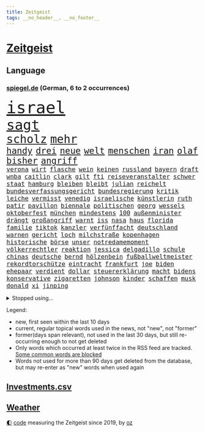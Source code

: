 ```yaml
---
title: Zeitgeist
tags: __no_header__, __no_footer__
---
```


# [Zeitgeist](https://oliz.io/zeitgeist/)

## Language

<h3><a href="https://www.spiegel.de" target="_blank">spiegel.de</a> (German, 6 to 2 occurrences)</h3>
<p style="font-family:monospace">
<span style="font-size:32pt"><a href="news_links.html#israel" class="current">israel</a></span>
<br>
<span style="font-size:27pt"><a href="news_links.html#sagt" class="current">sagt</a></span>
<br>
<span style="font-size:22pt"><a href="news_links.html#scholz" class="current">scholz</a></span>
<span style="font-size:22pt"><a href="news_links.html#mehr" class="current">mehr</a></span>
<br>
<span style="font-size:17pt"><a href="news_links.html#handy" class="current">handy</a></span>
<span style="font-size:17pt"><a href="news_links.html#drei" class="current">drei</a></span>
<span style="font-size:17pt"><a href="news_links.html#neue" class="current">neue</a></span>
<span style="font-size:17pt"><a href="news_links.html#welt" class="current">welt</a></span>
<span style="font-size:17pt"><a href="news_links.html#menschen" class="current">menschen</a></span>
<span style="font-size:17pt"><a href="news_links.html#iran" class="current">iran</a></span>
<span style="font-size:17pt"><a href="news_links.html#olaf" class="current">olaf</a></span>
<span style="font-size:17pt"><a href="news_links.html#bisher" class="current">bisher</a></span>
<span style="font-size:17pt"><a href="news_links.html#angriff" class="current">angriff</a></span>
<br>
<span style="font-size:12pt"><a href="news_links.html#verona" class="current">verona</a></span>
<span style="font-size:12pt"><a href="news_links.html#wirt" class="new">wirt</a></span>
<span style="font-size:12pt"><a href="news_links.html#flasche" class="new">flasche</a></span>
<span style="font-size:12pt"><a href="news_links.html#wein" class="current">wein</a></span>
<span style="font-size:12pt"><a href="news_links.html#keinen" class="current">keinen</a></span>
<span style="font-size:12pt"><a href="news_links.html#russland" class="current">russland</a></span>
<span style="font-size:12pt"><a href="news_links.html#bayern" class="current">bayern</a></span>
<span style="font-size:12pt"><a href="news_links.html#draft" class="current">draft</a></span>
<span style="font-size:12pt"><a href="news_links.html#wnba" class="new">wnba</a></span>
<span style="font-size:12pt"><a href="news_links.html#caitlin" class="new">caitlin</a></span>
<span style="font-size:12pt"><a href="news_links.html#clark" class="new">clark</a></span>
<span style="font-size:12pt"><a href="news_links.html#gilt" class="current">gilt</a></span>
<span style="font-size:12pt"><a href="news_links.html#fti" class="new">fti</a></span>
<span style="font-size:12pt"><a href="news_links.html#reiseveranstalter" class="new">reiseveranstalter</a></span>
<span style="font-size:12pt"><a href="news_links.html#schwer" class="current">schwer</a></span>
<span style="font-size:12pt"><a href="news_links.html#staat" class="current">staat</a></span>
<span style="font-size:12pt"><a href="news_links.html#hamburg" class="current">hamburg</a></span>
<span style="font-size:12pt"><a href="news_links.html#bleiben" class="current">bleiben</a></span>
<span style="font-size:12pt"><a href="news_links.html#bleibt" class="current">bleibt</a></span>
<span style="font-size:12pt"><a href="news_links.html#julian" class="current">julian</a></span>
<span style="font-size:12pt"><a href="news_links.html#reichelt" class="current">reichelt</a></span>
<span style="font-size:12pt"><a href="news_links.html#bundesverfassungsgericht" class="current">bundesverfassungsgericht</a></span>
<span style="font-size:12pt"><a href="news_links.html#bundesregierung" class="current">bundesregierung</a></span>
<span style="font-size:12pt"><a href="news_links.html#kritik" class="current">kritik</a></span>
<span style="font-size:12pt"><a href="news_links.html#leiche" class="current">leiche</a></span>
<span style="font-size:12pt"><a href="news_links.html#vermisst" class="current">vermisst</a></span>
<span style="font-size:12pt"><a href="news_links.html#venedig" class="current">venedig</a></span>
<span style="font-size:12pt"><a href="news_links.html#israelische" class="current">israelische</a></span>
<span style="font-size:12pt"><a href="news_links.html#künstlerin" class="current">künstlerin</a></span>
<span style="font-size:12pt"><a href="news_links.html#ruth" class="current">ruth</a></span>
<span style="font-size:12pt"><a href="news_links.html#patir" class="new">patir</a></span>
<span style="font-size:12pt"><a href="news_links.html#pavillon" class="current">pavillon</a></span>
<span style="font-size:12pt"><a href="news_links.html#biennale" class="current">biennale</a></span>
<span style="font-size:12pt"><a href="news_links.html#politischen" class="current">politischen</a></span>
<span style="font-size:12pt"><a href="news_links.html#georg" class="current">georg</a></span>
<span style="font-size:12pt"><a href="news_links.html#wessels" class="new">wessels</a></span>
<span style="font-size:12pt"><a href="news_links.html#oktoberfest" class="new">oktoberfest</a></span>
<span style="font-size:12pt"><a href="news_links.html#münchen" class="current">münchen</a></span>
<span style="font-size:12pt"><a href="news_links.html#mindestens" class="current">mindestens</a></span>
<span style="font-size:12pt"><a href="news_links.html#100" class="current">100</a></span>
<span style="font-size:12pt"><a href="news_links.html#außenminister" class="current">außenminister</a></span>
<span style="font-size:12pt"><a href="news_links.html#drängt" class="current">drängt</a></span>
<span style="font-size:12pt"><a href="news_links.html#großangriff" class="current">großangriff</a></span>
<span style="font-size:12pt"><a href="news_links.html#warnt" class="current">warnt</a></span>
<span style="font-size:12pt"><a href="news_links.html#iss" class="current">iss</a></span>
<span style="font-size:12pt"><a href="news_links.html#nasa" class="current">nasa</a></span>
<span style="font-size:12pt"><a href="news_links.html#haus" class="current">haus</a></span>
<span style="font-size:12pt"><a href="news_links.html#florida" class="current">florida</a></span>
<span style="font-size:12pt"><a href="news_links.html#familie" class="current">familie</a></span>
<span style="font-size:12pt"><a href="news_links.html#tiktok" class="current">tiktok</a></span>
<span style="font-size:12pt"><a href="news_links.html#kanzler" class="current">kanzler</a></span>
<span style="font-size:12pt"><a href="news_links.html#verfünffacht" class="new">verfünffacht</a></span>
<span style="font-size:12pt"><a href="news_links.html#deutschland" class="current">deutschland</a></span>
<span style="font-size:12pt"><a href="news_links.html#warnen" class="current">warnen</a></span>
<span style="font-size:12pt"><a href="news_links.html#gericht" class="current">gericht</a></span>
<span style="font-size:12pt"><a href="news_links.html#loch" class="current">loch</a></span>
<span style="font-size:12pt"><a href="news_links.html#milchstraße" class="current">milchstraße</a></span>
<span style="font-size:12pt"><a href="news_links.html#kopenhagen" class="current">kopenhagen</a></span>
<span style="font-size:12pt"><a href="news_links.html#historische" class="current">historische</a></span>
<span style="font-size:12pt"><a href="news_links.html#börse" class="current">börse</a></span>
<span style="font-size:12pt"><a href="news_links.html#unser" class="current">unser</a></span>
<span style="font-size:12pt"><a href="news_links.html#notredamemoment" class="new">notredamemoment</a></span>
<span style="font-size:12pt"><a href="news_links.html#völkerrechtler" class="new">völkerrechtler</a></span>
<span style="font-size:12pt"><a href="news_links.html#reaktion" class="current">reaktion</a></span>
<span style="font-size:12pt"><a href="news_links.html#jessica" class="new">jessica</a></span>
<span style="font-size:12pt"><a href="news_links.html#delgadillo" class="new">delgadillo</a></span>
<span style="font-size:12pt"><a href="news_links.html#schule" class="current">schule</a></span>
<span style="font-size:12pt"><a href="news_links.html#chinas" class="current">chinas</a></span>
<span style="font-size:12pt"><a href="news_links.html#deutsche" class="current">deutsche</a></span>
<span style="font-size:12pt"><a href="news_links.html#bernd" class="current">bernd</a></span>
<span style="font-size:12pt"><a href="news_links.html#hölzenbein" class="new">hölzenbein</a></span>
<span style="font-size:12pt"><a href="news_links.html#fußballweltmeister" class="current">fußballweltmeister</a></span>
<span style="font-size:12pt"><a href="news_links.html#rekordtorschütze" class="current">rekordtorschütze</a></span>
<span style="font-size:12pt"><a href="news_links.html#eintracht" class="current">eintracht</a></span>
<span style="font-size:12pt"><a href="news_links.html#frankfurt" class="current">frankfurt</a></span>
<span style="font-size:12pt"><a href="news_links.html#joe" class="current">joe</a></span>
<span style="font-size:12pt"><a href="news_links.html#biden" class="current">biden</a></span>
<span style="font-size:12pt"><a href="news_links.html#ehepaar" class="current">ehepaar</a></span>
<span style="font-size:12pt"><a href="news_links.html#verdient" class="current">verdient</a></span>
<span style="font-size:12pt"><a href="news_links.html#dollar" class="current">dollar</a></span>
<span style="font-size:12pt"><a href="news_links.html#steuererklärung" class="new">steuererklärung</a></span>
<span style="font-size:12pt"><a href="news_links.html#macht" class="current">macht</a></span>
<span style="font-size:12pt"><a href="news_links.html#bidens" class="current">bidens</a></span>
<span style="font-size:12pt"><a href="news_links.html#konservative" class="current">konservative</a></span>
<span style="font-size:12pt"><a href="news_links.html#zigaretten" class="current">zigaretten</a></span>
<span style="font-size:12pt"><a href="news_links.html#johnson" class="new">johnson</a></span>
<span style="font-size:12pt"><a href="news_links.html#kinder" class="current">kinder</a></span>
<span style="font-size:12pt"><a href="news_links.html#schaffen" class="current">schaffen</a></span>
<span style="font-size:12pt"><a href="news_links.html#musk" class="current">musk</a></span>
<span style="font-size:12pt"><a href="news_links.html#donald" class="current">donald</a></span>
<span style="font-size:12pt"><a href="news_links.html#xi" class="current">xi</a></span>
<span style="font-size:12pt"><a href="news_links.html#jinping" class="current">jinping</a></span>
</p>
<details>
<summary>Stopped using...</summary>
<p class="former" style="font-size:12pt">
kohle(1272) übergriffe(1272) covid(1271) kennen(1271) ruf(1271) verweigert(1271) 5(1270) entlastet(1270) flugzeuge(1270) prüft(1270) anleger(1269) bekam(1269) cristiano(1269) drehen(1269) führerschein(1269) ifoinstitut(1269) parteichef(1269) ronaldo(1269) befürchten(1268) insgesamt(1268) linie(1268) wechseln(1268) arbeitnehmer(1267) aufnehmen(1267) landgericht(1267) neuseeland(1267) verstorbenen(1267) berg(1266) beschäftigten(1266) verpflichtet(1266) weiße(1266) bochum(1265) freundin(1265) regt(1265) vollständig(1265) bitte(1264) medikamente(1264) belastet(1263) länge(1263) manager(1263) messi(1263) militärs(1263) phase(1263) überwinden(1263) 32(1262) bewährungsstrafe(1262) bielefeld(1262) vermuten(1262) anspruch(1261) australische(1261) begründung(1261) extreme(1261) for(1261) rat(1261) 12(1260) aufruf(1260) freiheitsstrafe(1260) hubschrauber(1260) lehnen(1260) wiederholt(1260) abstimmen(1259) bezahlt(1259) wirtschaftsministerium(1259) aufgegeben(1258) bremer(1258) lebens(1258) entscheidend(1257) löste(1257) zuständige(1257) stadion(1256) täglich(1256) brutal(1255) sinnvoll(1255) still(1255) wochenlang(1255) besuchen(1254) hölle(1254) regiert(1254) appell(1253) jüngere(1251) sinn(1251) 1000(1250) hinten(1249) belegen(1248) pfund(1248) schaffte(1248) gefangene(1247) heftiger(1247) rollt(1247) aufhalten(1246) berühmten(1245) lücke(1245) verhandeln(1245) ähnlich(1245) händler(1244) entscheidet(1243) trug(1243) letztes(1241) analysiert(1239) klasse(1237) prognose(1237) top(1236) automatisch(1234) zeigten(1233) dauert(1231) gebieten(1216) rakete(1212) ungewöhnlichen(1210) umbau(1173) gezielt(1149) belästigung(1141) hochschulen(1111) investor(1098) lahm(1095) long(1093) abgestürzt(1090) rumänien(1087) geehrt(1074) jahresende(1029) seither(1009) lebensmitteln(1008) kleidung(1007) kroatien(1007) kümmern(1000) tour(992) bundesanwaltschaft(990) autoren(988) 120(966) konzerns(958) musks(957) exil(954) dax(945) moderner(943) hawaii(933) nachmittag(931) gewandt(921) nfl(919) bekräftigt(912) spiegelkorrespondent(912) kursieren(906) kurze(899) zentralen(893) magazin(887) verteidiger(881) lieferungen(874) rande(867) schärfere(861) meta(854) unserem(853) erwiesen(842) öffentlichrechtlichen(836) symbol(824) geschah(822) hochzeit(817) hinzu(814) verschwinden(812) soldat(809) überwachung(804) streiken(796) herausgefunden(787) pekings(787) krankheiten(784) brüder(775) aufhören(773) schülern(769) zugenommen(762) königsklasse(729) antisemitische(708) heiß(705) aufeinander(698) gefällt(688) erfurt(684) sylt(682) hitze(679) mordfall(677) mitarbeitende(666) hadert(664) joshua(658) jimmy(653) profi(653) spitzt(651) ängste(646) deutsch(640) braun(634) schwächelt(628) rettungsaktion(625) verträge(625) usmilitär(621) globalen(612) werben(602) traten(599) protestbewegung(598) nation(597) strenge(594) bach(593) boni(578) tobias(578) farben(574) machtmissbrauch(570) monika(556) praktisch(554) indiens(550) begegnung(545) dokumentieren(545) erleichtern(543) scheinbar(542) wählt(542) staatsanwalt(540) urteilt(539) wohnungsbau(538) razzien(533) manipuliert(526) schwarzer(526) kohl(524) 23jährige(522) desinformation(520) spacex(515) geschmack(514) äußerung(510) gesprengt(505) ulm(503) unerlaubt(501) testet(498) finanzaufsicht(496) pistole(496) gekostet(490) liberale(490) gast(489) lauter(489) machtkampf(485) technische(485) airbus(483) wiederholen(479) 1991(478) marcel(478) saarlouis(478) manipulierte(474) größeren(471) hürde(466) mag(463) rekordhoch(462) vergab(455) interessante(451) veränderte(451) prozesse(448) geschadet(446) ausstand(443) aussieht(441) reihen(438) bewahren(437) übungen(435) 52(430) ständig(428) technologie(428) weimar(427) vorstandschef(425) baden(422) filmen(422) leon(422) heran(419) manöver(414) vorwurfs(414) unruhe(409) 150000(408) tarifverhandlungen(408) wegner(398) 30000(391) laden(388) atomwaffen(384) betreiben(384) begangen(382) 15jährigen(381) gejagt(380) protestaktion(379) statistischen(379) beschreiben(377) älteren(373) überwunden(373) beides(369) hauseigentümer(369) 88(367) spektakulärer(367) portal(366) konkurrent(365) schnellere(364) mannheim(363) wrack(360) heutige(358) höhenflug(358) behaupten(355) verlobt(354) amtsinhaber(349) fußballverband(349) konkret(346) helmut(345) zeitung(345) usamerikanische(340) fühlte(339) getrieben(339) chicago(338) samuel(338) unterbrochen(329) rad(327) dir(324) kretschmer(324) spaniens(324) explodiert(323) versteckt(323) arabischen(320) ken(320) natur(316) drogenhandel(315) vorgenommen(315) angelegt(311) gewannen(308) jüdischer(307) partien(307) organisationen(302) bundeshaushalt(301) treu(301) verfassung(301) objekte(300) wuchs(297) familienvater(296) schlucht(296) gegners(295) herkunft(294) 38jähriger(291) zwanzig(289) budget(288) sanieren(287) gelaufen(286) philosoph(285) zügen(285) gündoğan(284) i̇lkay(284) vertreten(283) fernwärme(282) schleppend(279) greta(276) thunberg(276) ausreichend(273) ehre(272) verlief(272) anträge(271) abu(267) rekonstruiert(267) vertrauter(267) blumen(264) luka(264) marokko(260) postbank(259) schwedens(259) zwölfjährige(259) bodensee(258) bewerbungen(257) klassische(256) verfilmt(256) atlanta(255) beigesetzt(255) übereinstimmenden(255) üppige(254) einzuführen(253) wertschätzung(252) zerbrochen(252) dhabi(251) kultusminister(247) oppenheimer(245) wirtschaftsweise(241) erfinden(240) mächtigsten(240) psyche(240) exklusive(237) abzusetzen(235) betriebe(235) ungefährlich(235) wissenschaftlich(234) zweifelt(233) unerwartet(232) reicher(231) baubranche(230) pablo(230) stoppte(229) gebürtige(227) erpressung(224) sicherheitsrat(224) ausnahmezustand(221) 42(219) nordkoreas(219) effekte(218) ehrung(218) betrachten(217) ärgert(217) schwachen(216) pannen(215) unterkunft(215) teslas(211) bedauert(210) lahmlegen(210) american(209) gamer(209) videoapp(209) feste(208) dient(207) erstattet(205) young(204) fsv(203) katzen(203) zivilbevölkerung(203) 99(202) 83jährige(201) deine(201) explodierte(200) neuesten(200) klimageld(199) gastronomie(197) höhle(197) leitung(195) uwe(195) achtzigerjahren(194) anschein(194) dallas(194) dončić(193) jugendstrafe(192) letztlich(192) preisverleihung(191) zulauf(191) charlie(190) flüchtlingspolitik(190) übernahm(188) zugverkehr(186) sanften(185) serbiens(185) ägyptens(185) demokratischen(184) eindämmen(184) eustaaten(184) norwegischen(184) geklappt(183) winters(182) profiteure(181) bulls(178) störungen(178) verhalf(178) schlicht(177) anja(176) daneben(176) index(176) lahmgelegt(176) untergegangen(176) volle(176) weinen(176) weltgrößte(176) branson(175) journal(175) popkultur(175) raumstation(175) verleihen(174) ablehnung(173) andrij(173) bevorstehen(172) begründet(171) instrument(170) gehindert(169) gravierenden(168) jordanien(168) treibstofflager(168) flüchtlingsunterkunft(167) taugen(167) fähigkeiten(166) usrepräsentantenhaus(166) 41jährige(165) inselkette(162) fröhlich(161) fahrwerk(160) rennstall(160) gerätselt(159) migrationshintergrund(159) vermittlung(159) umwege(158) angegangen(157) exchef(157) kracht(156) ratschläge(156) wenden(156) propalästinensische(155) sympathien(155) night(153) rudolf(153) bundes(152) hamaskommandeur(152) symbolen(152) 1100(151) dokument(151) flugverkehr(151) vorläufige(151) kilometern(150) onlineplattformen(150) zölle(150) zuschauern(149) abschneiden(147) bereiten(147) hof(147) neonazis(147) 270(146) inspiration(145) warnstreik(145) berlinmitte(144) mangelt(144) angestrebte(143) führerscheinprüfung(143) marc(143) solidarisieren(143) 45jährige(142) einheitliche(142) muslimen(142) eskalationen(141) hindern(141) kiboom(141) monatlich(141) pickup(140) adam(139) aktienmarkt(139) konditionen(139) sahen(139) ernsthafte(138) ingenieur(138) júnior(137) abgeraten(136) empfehlungen(136) 29jähriger(135) websites(135) aufwand(134) eminem(134) jährliche(134) verkleidet(134) adele(133) stille(133) itzehoe(132) nuklearwaffen(132) habecks(131) jegliche(131) landtags(131) staatsanwälte(131) ukrainern(131) airports(130) usamerikanischen(130) ähnliches(130) bundesamts(129) siegtor(129) gedrängt(128) sowjetunion(128) mavericks(126) autorität(125) sicherheitspersonal(125) student(125) webb(125) gedenkfeier(124) krankenhausreform(124) prämie(124) selbstverteidigung(124) weltraumteleskop(124) zugreifen(124) überlastung(124) ausschlussverfahren(123) denke(123) einsame(123) muhammad(123) bundeskriminalamt(122) gespalten(122) bahnstreik(121) bewältigen(121) petra(121) siegerin(121) spoiler(121) wahnsinn(121) taurusfrage(120) hingerichtet(119) ruht(119) verhelfen(119) wobei(119) abgewickelt(118) betreut(118) verstört(118) weine(118) bundestags(117) kalabrien(117) deckt(116) längeren(116) notbremse(116) endgültige(115) nass(115) pia(115) bundesligisten(114) onlinewerbung(114) selbstbestimmung(114) norbert(113) oscarpreisträgerin(113) ryan(113) bestehe(112) exprofi(112) hausbau(112) kopfschmerzen(112) regierungskoalition(112) komponisten(111) skispringen(111) beteiligen(110) doku(108) erleichterung(108) pentagon(108) schleswigholsteinischen(108) starkem(107) unruhen(107) verhältnisse(107) weiblich(107) erfinder(106) flugreisende(106) player(106) podest(106) versteck(106) weitreichende(106) biathletin(105) fertigung(105) saisonauftakt(105) paula(104) 42jährige(103) gucci(103) klavier(103) uspolitiker(103) wahre(103) aden(101) comingout(101) lastenräder(101) herstellen(100) alkoholkonsum(99) flagge(99) kontrollgremium(99) kremlgegner(99) nuklearer(99) zögert(99) überschreiten(99) co₂speicherung(98) geschäftsmodelle(98) gregoritsch(98) inszenierung(98) stilikone(98) tate(98) investment(96) skispringer(96) verschenken(96) füllen(95) konsumenten(95) brehme(94) durchgeführt(94) eingegangen(94) eulieferkettengesetz(94) kandidatin(94) unbesetzt(94) viertelfinale(94) fortnite(93) gestresst(93) highlights(93) kyoto(93) sekeinsatz(93) untergrund(93) eilantrag(92) eingezogen(92) geringere(91) hungern(91) malte(91) niklas(91) süle(91) verbrennungsmotor(91) frühzeitig(90) grande(90) hilfreich(90) menschenhandel(90) pottwal(90) traumjob(90) überragte(90) absehbare(89) ausgenutzt(89) ausläuft(89) beitrittsgespräche(89) erfahrene(89) grundschülern(89) kulisse(89) mitteilung(89) protestaktionen(89) rumäniens(89) schaffe(89) schwarzgrün(89) stadtplaner(89) ärgern(89) bauernverband(88) baumarkt(88) brooklyn(88) erarbeiten(88) hansa(88) schreckschusswaffe(88) bootsunglück(87) formulierungen(87) verschwörung(87) abruptes(86) aussteigerin(86) ex30(86) klubwm(86) schlachtfeld(86) volvo(86) bunker(85) doll(85) geländegewinne(85) heiratsantrag(85) huthimiliz(85) missbrauchsfälle(85) provokation(85) arbeitskämpfe(84) berücksichtigt(84) kopfgeld(84) notorischen(84) prima(84) profiboxer(84) ruiniert(84) wachsendem(84) abwasser(83) berühren(83) kameramann(83) körperlich(83) militärdienst(83) oldies(83) ranghohes(83) skilanglauf(83) beisammen(82) rico(82) verstörende(82) üppig(82) appstore(81) ausgestellt(81) drangen(81) entstandene(81) true(81) abgeworfen(80) ampeln(80) drohten(80) geldanlage(80) traditionen(80) chocolat(79) dazwischen(79) einwegplastik(79) militärallianz(79) patriarchat(79) elektromodell(78) huthiangriffen(78) pornhub(78) schwerverletzten(78) segen(78) stripchat(78) verbraucherzentralen(78) xvideos(78) 47jähriger(77) flugzeugs(77) spiegelnewsletter(77) unangenehm(77) untersuchungskommission(77) verkäufern(77) flugzeugträger(76) ilkay(76) kompaktsuv(76) motorsportchef(76) rentenreform(76) schreckens(76) verstorbene(76) cross(75) ernährungswissenschaftlerin(75) predigt(75) verbandspräsident(75) yuval(75) bürgerrat(74) erziehung(74) françoise(74) hauch(74) informieren(74) lamberty(74) nets(74) sonnensystem(74) 276(73) doppelsieg(73) hollywoods(73) nachzudenken(73) playoffkurs(73) zeitenwende(73) babybauch(72) informationskrieg(72) ramona(72) antalya(71) auseinandergebaut(71) eon(71) fluglinien(71) lecker(71) millionenerbin(71) pontifex(71) vorabend(71) zuwendungen(71) feminismus(70) geschwiegen(70) günstigeren(70) niedersächsische(70) rüsten(70) sirenen(70) typs(70) übung(70) abgetaucht(69) ausgerutscht(69) co₂preis(69) gemüter(69) hennig(69) jinpings(69) kaffeemaschine(69) kampfpause(69) kranken(69) phantom(69) pott(69) sinkflug(69) triebwerk(69) carvalho(68) gelb(68) hilfskorridor(68) högl(68) landebahn(68) volkskongress(68) wehrbeauftragte(68) 737(67) anpassung(67) bauernhof(67) dreist(67) engelhorn(67) gottes(67) leidenschaftlich(67) thermometer(67) vorbereiten(67) vorwirft(67) wienerin(67) alkoholfreie(66) landwirt(66) senatorin(66) vision(66) bauernverbände(65) durststrecke(65) erezepte(65) lovestory(65) nachholbedarf(65) ohrfeige(65) senator(65) chloé(64) französin(64) gesundheitsanwendungen(64) kompass(64) lily(64) lokführerstreik(64) oscar(64) route(64) satelliten(64) trab(64) umwirbt(64) wirtschaftsflaute(64) dolomiten(63) gdlstreik(63) mittelfeldspielerin(63) schneesturm(63) bestsellerautor(62) dating(62) sparprogramm(62) arbeitsleben(61) beschädigen(61) hunderter(61) indes(61) mahnung(61) rhetorischen(61) teamchef(61) unwohl(61) berühmteste(60) bestürzung(60) gehweg(60) gittern(60) legitim(60) 900(59) berufstätige(59) deutschlandweit(59) internat(59) sommermärchen(59) 2028(58) daheim(58) immun(58) notlandung(58) rundfunk(58) schnellsten(58) survive(58) gefühlt(57) hang(57) hexe(57) partnerschaften(57) uvalde(57) dolphins(56) familienunternehmen(56) gosling(56) kansas(56) offizier(56) startplatz(56) theorien(56) warnten(56) zielort(56) übertroffen(56) angesetzt(55) insolvente(55) picasso(55) spdparteichef(55) usschiff(55) biosprit(54) demonstrierten(54) go(54) heile(54) prallte(54) wiegelt(54) 1984(53) aufenthalt(53) darlehen(53) pannenserie(53) playboy(53) tenor(53) unheimliche(53) verglühen(53) bürokratischen(52) downey(52) fahrtauglichkeitstest(52) gewagt(52) jr(52) nationalpark(52) spendenkampagne(52) trauung(52) vielversprechende(52) bundesgesundheitsminister(51) d(51) freute(51) great(51) hallen(51) karibik(51) nordic(51) umweg(51) verprügelt(51) vitamin(51) australier(50) begeisterte(50) brosnan(50) gespött(50) natogeneralsekretär(50) pierce(50) potsdamer(50) provisorischen(50) reimann(50) simone(50) weint(50) überzogen(50) bundesligahistorie(49) galaxie(49) kater(49) kämen(49) vorgeschlagen(49) begehrten(48) einzigartig(48) illinois(48) kristersson(48) 170(47) 73(47) exfreund(47) imitiert(47) israelgazakriegs(47) konstruiert(47) martyrium(47) neigung(47) telegraph(47) trip(47) bunte(46) cillian(46) eurichtlinie(46) fani(46) harvey(46) justin(46) missouri(46) murphy(46) timberlake(46) willis(46) anklägerin(45) aufseher(45) fressen(45) wirecardmanager(45) empfindlich(44) marmelade(44) mexikostadt(44) münchnern(44) oberärztin(44) schwenk(44) wühlen(44) by(43) hunderttausend(43) innerlich(43) kaufzurückhaltung(43) omen(43) erleiden(42) fußballturnier(42) inwiefern(42) produkten(42) prügelten(42) umzubauen(42) vergangenes(42) arthur(41) bezirksstaatsanwältin(41) ermittelnde(41) geschlechter(41) niederzulegen(41) unterstützern(41) voneinander(41) angehöriger(40) autokonzerne(40) camp(40) erleichterungen(40) ussoldaten(40) vanessa(40) anika(39) bahncard(39) bucht(39) einlösen(39) erklärungsnot(39) fragte(39) gepostet(39) hartmann(39) kalaschnikow(39) minderjährigen(39) peinlichen(39) rodrigo(39) verwirrte(39) verzögern(39) border(38) co₂emissionen(38) klimaziel(38) korsika(38) latinos(38) osloer(38) teilten(38) verstorbenem(38) auszurichten(37) essstörungen(37) kaltem(37) knickt(37) muslimfeindlichkeit(37) punk(37) tierschützern(37) täuscht(37) apotheker(36) ausnahmsweise(36) gestimmt(36) innenstädten(36) kinderintensivstation(36) kolumnistin(36) krönt(36) schiefging(36) sohns(36) strukturelle(36) zeitungsinterview(36) üppiges(36) anrichten(35) gerichtsentscheidung(35) nutzerinnen(35) torpediert(35) wogen(35) üppiger(35) 001(34) auszüge(34) geländer(34) horner(34) strebt(34) unogericht(34) cdulandrat(33) faszinieren(33) großeltern(33) magnus(33) nachwuchsbasketballer(33) oberhausen(33) teslawerk(33) trollt(33) verwechselte(33) zugänge(33) chemieriesen(32) elizabeth(32) entweder(32) unerwartetes(32) verpflanzte(32) exmatrikulation(31) glückliche(31) saturday(31) sicheres(31) spitzenverdienern(31) stamm(31) untergräbt(31) verschärfenden(31) blau(30) gäbe(30) herzogin(30) jenseits(30) oberpfalz(30) ramponiert(30) saboteure(30) schwarzmeerflotte(30) selbstverständlich(30) sound(30) bestform(29) chiefs(29) germany’s(29) leuchtturmwärter(29) multimillionär(29) next(29) sichtlich(29) zusammengeschlagen(29) autoexperte(28) dreiecks(28) dudenhöffer(28) ferdinand(28) gesuchten(28) irritationen(28) quadrat(28) sektor(28) umschmeicheln(28) blume(27) einstweilige(27) privatunternehmen(27) redner(27) verbesserungen(27) österreichers(27) 1972(26) installieren(26) mitspieler(26) pitzke(26) abgesägt(25) chemikalie(25) komfortzone(25) marktwirtschaft(25) mittelstand(25) wintersport(25) zwangspause(25) einsetzt(24) möglichkeit(24) spielball(24) eindhoven(23) gerichtet(23) märkte(23) psv(23) 35000(22) bemerkenswerter(22) favorisierten(22) frauchen(22) fremden(22) ringtausch(22) sensible(22) unangenehme(22) zerren(22) buettner(21) cduspitzenkandidat(21) gefilmt(21) gesiegt(21) handgemenge(21) henric(21) kimmel(21) leib(21) lügner(21) lützerath(21) teslafabrik(21) trocknen(21) winterberg(21) academy(20) demütigung(20) erhielten(20) rivalisierende(20) straßensperrungen(20) trackt(20) beschaffen(19) dune(19) fdpverteidigungspolitikerin(19) jeanmichel(19) klettert(19) missbrauchsskandal(19) raub(19) rückfall(19) vorgeführt(19) pussy(18) rennstrecke(18) schwedin(18) seltsamen(18) aufstrebender(17) komponierte(17) offenhalten(17) rannte(17) baumhäuser(16) eindeutig(16) firmengruppe(16) tablets(16) busbahnhof(15) ermöglichte(15) kleinkinder(15) preisträger(15) ampelpolitiker(14) auswärts(14) bug(14) erziehen(14) flugzeugbauer(14) kabinenwand(14) kompetenzen(14) männlich(14) nahrungskette(14) niederösterreich(14) republikanischen(14) trophäe(14) abzuwerfen(13) bereitstellen(13) beziffert(13) boeings(13) exrafterroristen(13) kohlendioxid(13) langweilig(13) marseille(13) munitionsmangel(13) niedrigere(13) speichern(13) tiefes(13) verpackungen(13) usarmee(12) 58jähriger(11) abwerfen(11) car(11) daherkommt(11) höß(11) monica(11) nüsse(11) streikrechts(11) unsichere(11) wirecardskandal(11)
</p>
</details>
<p>Legend:
<ul>
<li><span class="new">new</span>, first seen within the last 10 days</li>
<li><span class="current">current</span>, regular topical words used in the news, not "new", not "former"</li>
<li><span class="former">former(days span relevant)</span>, not used in the last 30 days, but still re-occurring enough to not get deleted</li>
<li>Only words which occurred at least twice in the RSS feed are tracked. <a href="language/filters.py">Some common words are blocked</a></li>
<li>Words not used for more than 90 days get deleted from the database, but may re-enter as "new" words when used again</li>
</ul>
</p>

## [Investments](investments.html)[.csv](investments.csv)

## [Weather](weather.html)

<footer>
<a href="javascript:toggleTheme()" class="nav">🌓</a>
<a href="https://github.com/ooz/zeitgeist">code</a> measuring the Zeitgeist since 2019, by <a href="https://oliz.io">oz</a>
</footer>

